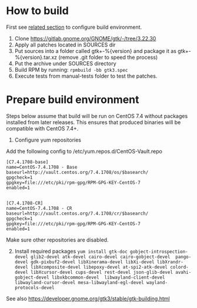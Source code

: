 How to build
================================================
First see [related section](#prepare-build-environment) to configure build environment.

1. Clone https://gitlab.gnome.org/GNOME/gtk/-/tree/3.22.30
2. Apply all patches located in SOURCES dir
3. Put sources into a folder called gtk+-%{version} and package it as gtk+-%{version}.tar.xz (remove .git folder to speed the process)
4. Put the archive under SOURCES directory
5. Build RPM by running:
   `rpmbuild -bb gtk3.spec`
6. Execute tests from manual-tests folder to test the patches.


Prepare build environment
================================================
Steps below assume that build will be run on CentOS 7.4 without packages installed from later releases.
This ensures that produced binaries will be compatible with CentOS 7.4+.

1. Configure yum repositories

Add the following config to /etc/yum.repos.d/CentOS-Vault.repo


```
[C7.4.1708-base]
name=CentOS-7.4.1708 - Base
baseurl=http://vault.centos.org/7.4.1708/os/$basearch/
gpgcheck=1
gpgkey=file:///etc/pki/rpm-gpg/RPM-GPG-KEY-CentOS-7
enabled=1


[C7.4.1708-CR]
name=CentOS-7.4.1708 - CR
baseurl=http://vault.centos.org/7.4.1708/cr/$basearch/
gpgcheck=1
gpgkey=file:///etc/pki/rpm-gpg/RPM-GPG-KEY-CentOS-7
enabled=1
```

Make sure other repositories are disabled.

2. Install required packages
`yum install gtk-doc gobject-introspection-devel glib2-devel atk-devel cairo-devel cairo-gobject-devel  pango-devel gdk-pixbuf2-devel libXinerama-devel libXi-devel libXrandr-devel libXcomposite-devel libepoxy-devel at-spi2-atk-devel colord-devel libXcursor-devel cups-devel rest-devel json-glib-devel avahi-gobject-devel libxkbcommon-devel  libwayland-client-devel libwayland-cursor-devel mesa-libwayland-egl-devel wayland-protocols-devel`


See also https://developer.gnome.org/gtk3/stable/gtk-building.html